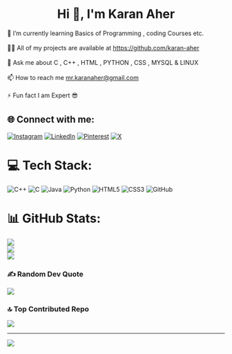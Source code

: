 # <h1 align="center">Hi 👋, I'm Karan Aher</h1>
🌱 I’m currently learning Basics of Programming , coding Courses etc.<br><br>👨‍💻 All of my projects are available at https://github.com/karan-aher<br><br>💬 Ask me about C , C++ , HTML , PYTHON , CSS , MYSQL & LINUX<br><br>📫 How to reach me mr.karanaher@gmail.com<br><br>⚡ Fun fact I am Expert 😎 


## 🌐 Connect with me:
[![Instagram](https://img.shields.io/badge/Instagram-%23E4405F.svg?logo=Instagram&logoColor=white)](https://instagram.com/its_karan_aher_07) [![LinkedIn](https://img.shields.io/badge/LinkedIn-%230077B5.svg?logo=linkedin&logoColor=white)](https://www.linkedin.com/in/karan-ganesh-aher-3a59b3339?utm_source=share&utm_campaign=share_via&utm_content=profile&utm_medium=android_app) [![Pinterest](https://img.shields.io/badge/Pinterest-%23E60023.svg?logo=Pinterest&logoColor=white)](https://pinterest.com/mrkaranaher) [![X](https://img.shields.io/badge/X-black.svg?logo=X&logoColor=white)](https://x.com/karan_aher_96k) 

# 💻 Tech Stack:
![C++](https://img.shields.io/badge/c++-%2300599C.svg?style=for-the-badge&logo=c%2B%2B&logoColor=white) ![C](https://img.shields.io/badge/c-%2300599C.svg?style=for-the-badge&logo=c&logoColor=white) ![Java](https://img.shields.io/badge/java-%23ED8B00.svg?style=for-the-badge&logo=openjdk&logoColor=white) ![Python](https://img.shields.io/badge/python-3670A0?style=for-the-badge&logo=python&logoColor=ffdd54) ![HTML5](https://img.shields.io/badge/html5-%23E34F26.svg?style=for-the-badge&logo=html5&logoColor=white) ![CSS3](https://img.shields.io/badge/css3-%231572B6.svg?style=for-the-badge&logo=css3&logoColor=white) ![GitHub](https://img.shields.io/badge/github-%23121011.svg?style=for-the-badge&logo=github&logoColor=white) 
# 📊 GitHub Stats:
![](https://github-readme-stats.vercel.app/api?username=karan-aher&theme=radical&hide_border=false&include_all_commits=false&count_private=true)<br/>
![](https://github-readme-streak-stats.herokuapp.com/?user=karan-aher&theme=radical&hide_border=false)<br/>
![](https://github-readme-stats.vercel.app/api/top-langs/?username=karan-aher&theme=radical&hide_border=false&include_all_commits=false&count_private=true&layout=compact)

### ✍️ Random Dev Quote
![](https://quotes-github-readme.vercel.app/api?type=horizontal&theme=radical)

### 🔝 Top Contributed Repo
![](https://github-contributor-stats.vercel.app/api?username=karan-aher&limit=5&theme=radical&combine_all_yearly_contributions=true)

---
[![](https://visitcount.itsvg.in/api?id=karan-aher&icon=7&color=10)](https://visitcount.itsvg.in)

<!-- Proudly created with GPRM ( https://gprm.itsvg.in ) -->
